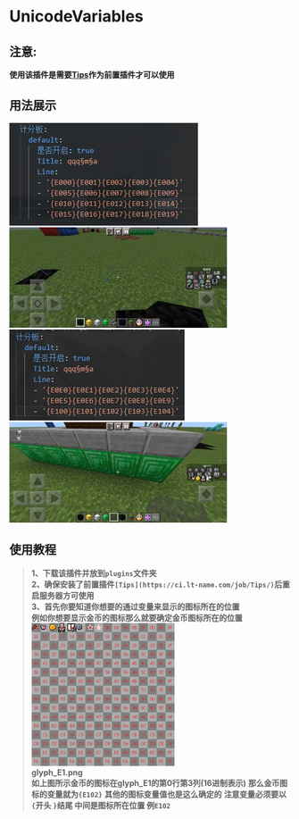 # UnicodeVariables

## 注意:
**使用该插件是需要[Tips](https://ci.lt-name.com/job/Tips/)作为前置插件才可以使用**

## 用法展示
![1](img/1.PNG)
![2](img/2.JPG)
![3](img/3.PNG)
![4](img/4.JPG)

## 使用教程
> **1、下载该插件并放到`plugins`文件夹**  
> **2、确保安装了前置插件`[Tips](https://ci.lt-name.com/job/Tips/)`后重启服务器方可使用**  
> **3、首先你要知道你想要的通过变量来显示的图标所在的位置**  
> **例如你想要显示金币的图标那么就要确定金币图标所在的位置**  
> ![e1](img/glyph_E1.png)  
> **glyph_E1.png**  
> **如上图所示金币的图标在glyph_E1的第0行第3列(16进制表示)** 
> **那么金币图标的变量就为`{E102}`** 
> **其他的图标变量值也是这么确定的**
> **注意变量必须要以 `{`开头 `}`结尾 中间是图标所在位置 例`E102`** 